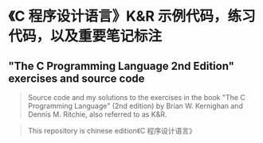 # 《C 程序设计语言》K&R 示例代码，练习代码，以及重要笔记标注
## "The C Programming Language 2nd Edition" exercises and source code  
>Source code and my solutions to the exercises in the book "The C Programming Language" (2nd edition) by Brian W. Kernighan and Dennis M. Ritchie, also referred to as K&R.

>This repository is chinese edition《C 程序设计语言》
